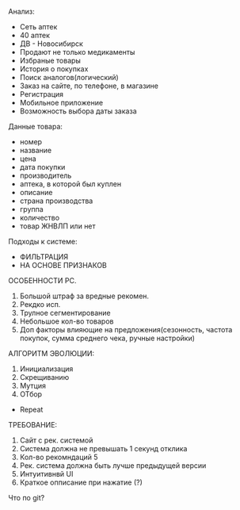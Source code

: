 Анализ:
- Сеть аптек 
- 40 аптек 
- ДВ - Новосибирск 
- Продают не только медикаменты 
- Избраные товары 
- История о покупках
- Поиск аналогов(логический)
- Заказ на сайте, по телефоне, в магазине 
- Регистрация
- Мобильное приложение
- Возможность выбора даты заказа

Данные товара:
- номер
- название
- цена
- дата покупки 
- производитель
- аптека, в которой был куплен
- описание
- страна производства
- группа
- количество
- товар ЖНВЛП или нет

Подходы к системе:
- ФИЛЬТРАЦИЯ
- НА ОСНОВЕ ПРИЗНАКОВ

ОСОБЕННОСТИ РС.
1. Большой штраф за вредные рекомен.
2. Рекдко исп.
3. Трулное сегментирование 
4. Небольшое кол-во товаров
5. Доп факторы влияющие на предложения(сезонность, частота покупок, сумма среднего чека, ручные настройки)

АЛГОРИТМ ЭВОЛЮЦИИ:
1. Инициализация 
2. Скрещиванию 
3. Мутция 
4. ОТбор
- Repeat

ТРЕБОВАНИЕ:
1. Сайт с рек. системой
2. Система должна не превышать 1 секунд отклика
3. Кол-во рекомндаций 5 
4. Рек. система должна быть лучше предыдущей версии
5. Интуитивнвй UI
6. Краткое опписание при нажатие (?)
 
 Что по git?
 
